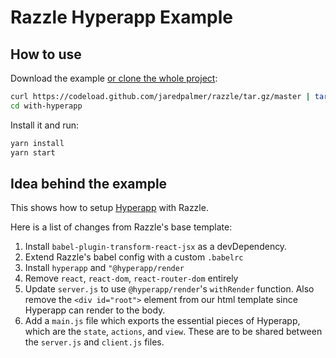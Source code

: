 # Razzle Hyperapp Example

## How to use

Download the example [or clone the whole project](https://github.com/jaredpalmer/razzle.git):

```bash
curl https://codeload.github.com/jaredpalmer/razzle/tar.gz/master | tar -xz --strip=2 razzle-master/examples/with-hyperapp
cd with-hyperapp
```

Install it and run:

```bash
yarn install
yarn start
```

## Idea behind the example

This shows how to setup [Hyperapp](https://github.com/hyperapp/hyperapp/) with Razzle.

Here is a list of changes from Razzle's base template:

1.  Install `babel-plugin-transform-react-jsx` as a devDependency.
2.  Extend Razzle's babel config with a custom `.babelrc`
3.  Install `hyperapp` and `"@hyperapp/render`
4.  Remove `react`, `react-dom`, `react-router-dom` entirely
5.  Update `server.js` to use `@hyperapp/render`'s `withRender` function. Also remove the `<div id="root">` element from our html template since Hyperapp can render to the body.
6.  Add a `main.js` file which exports the essential pieces of Hyperapp, which are the `state`, `actions`, and `view`. These are to be shared between the `server.js` and `client.js` files.
